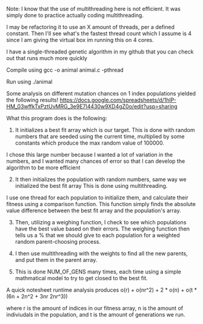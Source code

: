 Note: I know that the use of multithreading here is not efficient. It was simply done to practice actually coding multithreading. 

I may be refactoring it to use an X amount of threads, per a defined constant. Then I'll see what's the fastest thread count which I assume
is 4 since I am giving the virtual box im running this on 4 cores. 

I have a single-threaded genetic algorithm in my github that you can check out that runs much more quickly


Compile using gcc -o animal animal.c -pthread

Run using ./animal

Some analysis on different mutation chances on 1 index populations yielded the following results!
https://docs.google.com/spreadsheets/d/1hlP-HM_03wffkTxPztUvMRG_3e9E7I4430w9XD4gZ0o/edit?usp=sharing



What this program does is the following:

1. It initializes a best fit array which is our target. This is done with random numbers that are seeded using the current time, multiplied by some constants
which produce the max random value of 100000.

I chose this large number because I wanted a lot of variation in the numbers, and I wanted many chances of error so that I can develop the algorithm to be more efficient

2. It then initializes the population with random numbers, same way we initialized the best fit array
This is done using multithreading. 

I use one thread for each population to initialize them, and calculate their fitness using a comparison function. This function simply finds the absolute value difference between the best fit array and the population's array.

3. Then, utilizing a weighing function, I check to see which populations have the best value based on their errors. The weighing function then tells us a % that we should give to each population for a weighted random parent-choosing process. 

4. I then use multithreading with the weights to find all the new parents, and put them in the parent array.

5. This is done NUM_OF_GENS many times, each time using a simple mathmatical model to try to get closed to the best fit. 


A quick notesheet runtime analysis produces
o(r) + o(nr^2) + 2 * o(n) + o(t * (6n + 2n^2 + 3nr 2nr^3))

where r is the amount of indices in our fitness array, n is the amount of indiviudals in the population, and t is the amount of generations we run.

